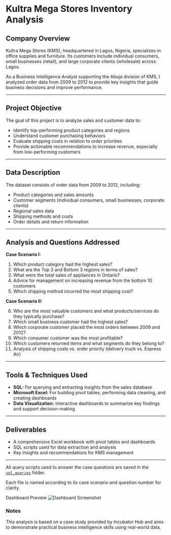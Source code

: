 # Kultra Mega Stores Inventory Analysis

## Company Overview

Kultra Mega Stores (KMS), headquartered in Lagos, Nigeria, specializes in office supplies and furniture. Its customers include individual consumers, small businesses (retail), and large corporate clients (wholesale) across Lagos.

As a Business Intelligence Analyst supporting the Abuja division of KMS, I analyzed order data from 2009 to 2012 to provide key insights that guide business decisions and improve performance.

---

## Project Objective

The goal of this project is to analyze sales and customer data to:

- Identify top-performing product categories and regions
- Understand customer purchasing behaviors
- Evaluate shipping costs in relation to order priorities
- Provide actionable recommendations to increase revenue, especially from low-performing customers

---

## Data Description

The dataset consists of order data from 2009 to 2012, including:

- Product categories and sales amounts
- Customer segments (individual consumers, small businesses, corporate clients)
- Regional sales data
- Shipping methods and costs
- Order details and return information

---

## Analysis and Questions Addressed

**Case Scenario I:**

1. Which product category had the highest sales?  
2. What are the Top 3 and Bottom 3 regions in terms of sales?  
3. What were the total sales of appliances in Ontario?  
4. Advice for management on increasing revenue from the bottom 10 customers  
5. Which shipping method incurred the most shipping cost?

**Case Scenario II:**

6. Who are the most valuable customers and what products/services do they typically purchase?  
7. Which small business customer had the highest sales?  
8. Which corporate customer placed the most orders between 2009 and 2012?  
9. Which consumer customer was the most profitable?  
10. Which customers returned items and what segments do they belong to?  
11. Analysis of shipping costs vs. order priority (delivery truck vs. Express Air)

---

## Tools & Techniques Used

- **SQL:** For querying and extracting insights from the sales database  
- **Microsoft Excel:** For building pivot tables, performing data cleaning, and creating dashboards  
- **Data Visualization:** Interactive dashboards to summarize key findings and support decision-making

---

## Deliverables

- A comprehensive Excel workbook with pivot tables and dashboards  
- SQL scripts used for data extraction and analysis  
- Key insights and recommendations for KMS management

---

 All query scripts used to answer the case questions are saved in the [`sql_queries`]([./sql_queries](https://github.com/Analyze-with-Bukola/Kultra-Mega-Stores-Inventory-Analysis/blob/main/KMS%20queries.txt)) folder.

Each file is named according to its case scenario and question number for clarity.

Dashboard Preview
![Dashboard Screenshot](https://github.com/YOUR_USERNAME/Kultra-Mega-Stores-Inventory-Analysis/raw/main/dashboard_preview.png)


### Notes

This analysis is based on a case study provided by Incubator Hub and aims to demonstrate practical business intelligence skills using real-world data.
